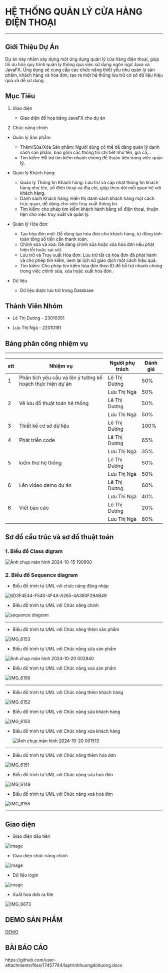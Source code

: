 <h1>HỆ THỐNG QUẢN LÝ CỬA HÀNG ĐIỆN THOẠI</h1>

 ---


<h2>Giới Thiệu Dự Án</h2>
 Dự án này nhằm xây dựng một ứng dụng quản lý cửa hàng điện thoại, giúp tối ưu hóa quy trình quản lý thông qua việc sử dụng ngôn ngữ Java và JavaFX. Ứng dụng sẽ cung cấp các chức năng thiết yếu như quản lý sản phẩm, khách hàng và hóa đơn, tạo ra một hệ thống lưu trữ cơ sở dữ liệu hiệu quả và dễ sử dụng.
 

 <h2>Mục Tiêu</h2>

 1. Giao diện

    - Giao diện đồ họa bằng JavaFX cho dự án
      
2. Chức năng chính
   

+ Quản lý Sản phẩm:


    - Thêm/Sửa/Xóa Sản phẩm: Người dùng có thể dễ dàng quản lý danh sách sản phẩm, bao gồm các thông tin chi tiết như tên, giá cả,..
    - Tìm kiếm: Hỗ trợ tìm kiếm nhanh chóng để thuận tiện trong việc quản lý.
  
+ Quản lý Khách hàng:
    - Quản lý Thông tin Khách hàng: Lưu trữ và cập nhật thông tin khách hàng như tên, số điện thoại và địa chỉ, giúp theo dõi mối quan hệ với khách hàng.
    - Danh sách Khách hàng: Hiển thị danh sách khách hàng một cách trực quan, dễ dàng cho việc truy xuất thông tin.
    - Tìm kiếm: cho phép tìm kiếm khách hành bằng số điện thoại, thuận tiện cho việc truy xuất và quản lý.


+ Quản lý Hóa đơn:
    - Tạo hóa đơn mới: Dễ dàng tạo hóa đơn cho khách hàng, tự động tính toán tổng số tiền cần thanh toán.
    - Chỉnh sửa và xóa: Dễ dàng chỉnh sửa hoặc xóa hóa đơn nếu phát hiện lỗi hoặc sai sót.
    - Lưu trữ và Truy xuất Hóa đơn: Lưu trữ tất cả hóa đơn đã phát hành và cho phép tìm kiếm, xem lại lịch sử giao dịch một cách hiệu quả.
    - Tìm kiếm: Cho phép tìm kiếm hóa đơn theo ID để hỗ trợ nhanh chóng trong việc chỉnh sửa, xóa hoặc xuất hóa đơn.
 
+ Dữ liệu
    - Dữ liệu được lưu trữ trong Database



<h2> Thành Viên Nhóm </h2>

   - Lê Thị Dương -	23010351 
     
   - Lưu Thị Ngà  - 22010181

<h2>Bảng phân công nhiệm vụ </h2>


---
| stt |          Nhiệm vụ             |   Người phụ trách  | Đánh giá |
|-----|-------------------------------|--------------------|----------|
|  1  | Phân tích yêu cầu và lên ý tưởng kế hoạch thực hiện dự án|Lê Thị Dương| 50% |
|     |                                                          |Lưu Thị Ngà | 50% |
|  2  |    Vẽ lưu đồ thuật toán hệ thống                         |Lê Thị Dương| 50% |
|     |                                                          |Lưu Thị Ngà | 50% |
|  3  |    Thiết kế cơ sở dữ liệu                                |Lê Thị Dương| 100%|
|  4  |    Phát triển code                                       |Lê Thị Dương| 65% |
|     |                                                          |Lưu Thị Ngà | 35% |
|  5  |    kiểm thử hệ thống                                     |Lê Thị Dương| 50% |
|     |                                                          |Lưu Thị Ngà | 50% |
|  6  |    Lên video demo dự án                                  |Lê Thị Dương| 60% |
|     |                                                          |Lưu Thị Ngà | 40% |
|  6  |    Viết báo cáo                                          |Lê Thị Dương| 20% |
|     |                                                          |Lưu Thị Ngà | 80% |















<h2>Sơ đồ cấu trúc và sơ đồ thuật toán </h2>

<h3>1. Biểu đồ Class digram </h3>

![Ảnh chụp màn hình 2024-10-15 190900](https://github.com/user-attachments/assets/e8e2230c-974a-48b4-9e5e-7d773449a7bb)


<h3>2. Biểu đồ Sequence diagram</h3>

- Biểu đồ trình tự UML với chức năng đăng nhập

![6D3F4E44-F540-4F4A-A265-4A380F29AB49](https://github.com/user-attachments/assets/0098b0d6-6cdd-44eb-aa3d-a0fb1b8c61a6)



- Biểu đồ trình tự UML với Chức năng chính

![sequence diagram](https://github.com/user-attachments/assets/719e9722-34ee-4d31-9343-74a49ec612ca)

---


- Biểu đồ trình tự UML với Chức năng thêm sản phẩm


![IMG_6153](https://github.com/user-attachments/assets/629de7f0-8bba-44ae-882c-4434ab840147)



- Biểu đồ trình tự UML với Chức năng sửa sản phẩm 


![Ảnh chụp màn hình 2024-10-20 002840](https://github.com/user-attachments/assets/5b974a3b-d53a-4cc1-bcb4-38b48ed08c73)




- Biểu đồ trình tự UML với Chức năng xoá sản phẩm

![IMG_6156](https://github.com/user-attachments/assets/5e34ebab-fa94-444a-a764-46ac53bc3060)

---


- Biểu đồ trình tự UML với Chức năng thêm khách hàng

![IMG_6152](https://github.com/user-attachments/assets/6a09f46d-e26f-48f6-a684-5d4322e458c4)




- Biểu đồ trình tự UML với Chức năng sửa khách hàng

![IMG_6150](https://github.com/user-attachments/assets/a9c88254-6707-4cfb-ae3a-40f591b756a8)



- Biểu đồ trình tự UML với Chức năng xóa khách hàng

  ![Ảnh chụp màn hình 2024-10-20 001513](https://github.com/user-attachments/assets/1ab721ed-6146-4ec4-8364-9e3f0f65f36d)

---


- Biểu đồ trình tự UML với Chức năng thêm hóa đơn

![IMG_6151](https://github.com/user-attachments/assets/76e9746f-3ae4-4d73-a0a6-93b31cebed55)




- Biểu đồ trình tự UML với Chức năng sửa hoá đơn
  

![IMG_6149](https://github.com/user-attachments/assets/ab203a23-30eb-4c94-a9ef-3c2597e9f758)




- Biểu đồ trình tự UML với Chức năng xoá hoá đơn
  

![IMG_6155](https://github.com/user-attachments/assets/e6b44bcb-2601-433b-8926-7d813ba400c2)


---



<h2> Giao diện </h2>

 + Giao diện đầu tiên
 

![image](https://github.com/user-attachments/assets/76df609d-833d-4f10-ba36-e5968e56144f)



 + Giao diện chức năng chính
   
![image](https://github.com/user-attachments/assets/d09439a7-b18a-4708-a533-8dca8eea7ee8)



 + Dữ liệu login

![image](https://github.com/user-attachments/assets/3c0da441-b469-437e-9c0d-756e25e0fc5a)

 + Xuất hoá đơn ra file


![IMG_6673](https://github.com/user-attachments/assets/0ad02ebf-ec8a-4717-83f7-3f4ac107138b)


<h2>DEMO SẢN PHẨM</h2>

[DEMO](https://youtu.be/MJElhcTYSIQ?feature=shared)

<h2>BÀI BÁO CÁO</h2>
https://github.com/user-attachments/files/17457744/laptrinhhuongdoituong.docx





